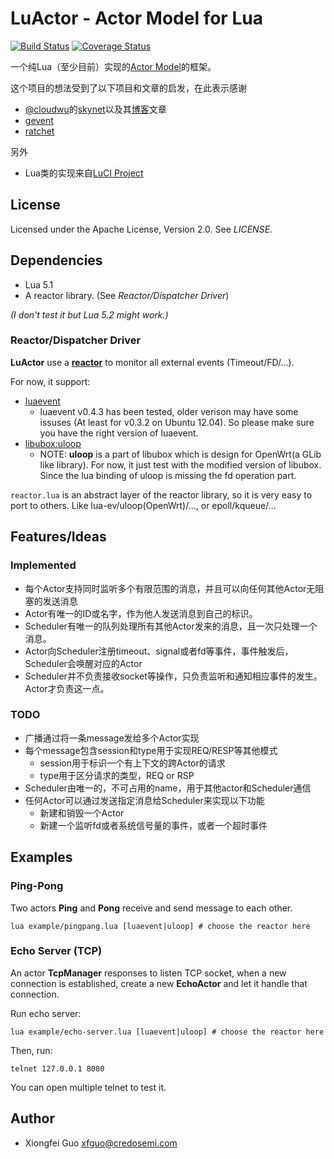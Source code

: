 LuActor - Actor Model for Lua
=============================

[![Build Status](https://travis-ci.org/xfguo/luactor.svg?branch=master)](https://travis-ci.org/xfguo/luactor) [![Coverage Status](https://coveralls.io/repos/xfguo/luactor/badge.png?branch=master)](https://coveralls.io/r/xfguo/luactor?branch=master)

一个纯Lua（至少目前）实现的[Actor Model](http://en.wikipedia.org/wiki/Actor_model)的框架。

这个项目的想法受到了以下项目和文章的启发，在此表示感谢

- [@cloudwu](https://github.com/cloudwu)的[skynet](https://github.com/cloudwu/skynet)以及其[博客](blog.codingnow.com)文章
- [gevent](http://www.gevent.org/)
- [ratchet](https://github.com/icgood/ratchet)

另外

- Lua类的实现来自[LuCI Project](http://luci.subsignal.org)

License
-------

Licensed under the Apache License, Version 2.0. See *LICENSE*.

Dependencies
------------

- Lua 5.1
- A reactor library. (See *Reactor/Dispatcher Driver*)

*(I don't test it but Lua 5.2 might work.)*

### Reactor/Dispatcher Driver

**LuActor** use a [**reactor**](http://en.wikipedia.org/wiki/Reactor_pattern) to monitor all external events (Timeout/FD/...).

For now, it support:

- [luaevent](https://github.com/harningt/luaevent)
  - luaevent v0.4.3 has been tested, older verison may have some issuses (At least for v0.3.2 on Ubuntu 12.04). So please make sure you have the right version of luaevent.
- [libubox:uloop](https://github.com/xfguo/libubox)
  - NOTE: **uloop** is a part of libubox which is design for OpenWrt(a GLib like library). For now, it just test with the modified version of libubox. Since the lua binding of uloop is missing the fd operation part.

`reactor.lua` is an abstract layer of the reactor library, so it is very easy to port to others. Like lua-ev/uloop(OpenWrt)/..., or epoll/kqueue/...

Features/Ideas
--------------

### Implemented

- 每个Actor支持同时监听多个有限范围的消息，并且可以向任何其他Actor无阻塞的发送消息
- Actor有唯一的ID或名字，作为他人发送消息到自己的标识。
- Scheduler有唯一的队列处理所有其他Actor发来的消息，且一次只处理一个消息。
- Actor向Scheduler注册timeout、signal或者fd等事件，事件触发后，Scheduler会唤醒对应的Actor
- Scheduler并不负责接收socket等操作，只负责监听和通知相应事件的发生。Actor才负责这一点。

### TODO

- 广播通过将一条message发给多个Actor实现
- 每个message包含session和type用于实现REQ/RESP等其他模式
  - session用于标识一个有上下文的跨Actor的请求
  - type用于区分请求的类型，REQ or RSP
- Scheduler由唯一的，不可占用的name，用于其他actor和Scheduler通信
- 任何Actor可以通过发送指定消息给Scheduler来实现以下功能
  - 新建和销毁一个Actor
  - 新建一个监听fd或者系统信号量的事件，或者一个超时事件

Examples
--------

### Ping-Pong

Two actors **Ping** and **Pong** receive and send message to each other.

    lua example/pingpang.lua [luaevent|uloop] # choose the reactor here

### Echo Server (TCP)

An actor **TcpManager** responses to listen TCP socket, when a new connection is
established, create a new **EchoActor** and let it handle that connection.

Run echo server:

    lua example/echo-server.lua [luaevent|uloop] # choose the reactor here

Then, run:

    telnet 127.0.0.1 8080

You can open multiple telnet to test it.

Author
------

- Xiongfei Guo <xfguo@credosemi.com>
